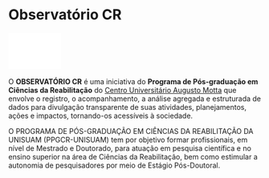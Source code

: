 # **Observatório CR**

<img src="Images/coruja.png">

O **OBSERVATÓRIO CR** é uma iniciativa do **Programa de Pós-graduação em Ciências da Reabilitação** do [Centro Universitário Augusto Motta](http://www.unisuam.edu.br) que envolve o registro, o acompanhamento, a análise agregada e estruturada de dados para divulgação transparente de suas atividades, planejamentos, ações e impactos, tornando-os acessíveis à sociedade.

O PROGRAMA DE PÓS-GRADUAÇÃO EM CIÊNCIAS DA REABILITAÇÃO DA UNISUAM (PPGCR-UNISUAM) tem por objetivo formar profissionais, em nível de Mestrado e Doutorado, para atuação em pesquisa científica e no ensino superior na área de Ciências da Reabilitação, bem como estimular a autonomia de pesquisadores por meio de Estágio Pós-Doutoral.
